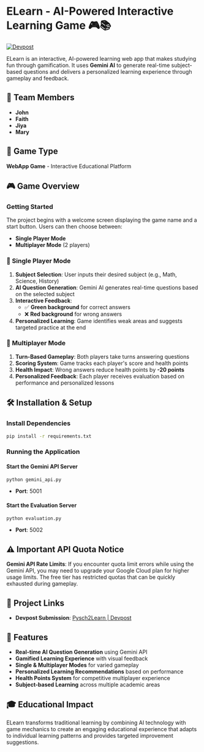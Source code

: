 # ELearn - AI-Powered Interactive Learning Game 🎮📚

[![Devpost](https://img.shields.io/badge/Devpost-Pysch2Learn-blue?style=for-the-badge&logo=devpost)](https://devpost.com/software/pysch2learn)

ELearn is an interactive, AI-powered learning web app that makes studying fun through gamification. It uses **Gemini AI** to generate real-time subject-based questions and delivers a personalized learning experience through gameplay and feedback.

## 👥 Team Members

- **John**
- **Faith**
- **Jiya** 
- **Mary**

## 🎯 Game Type

**WebApp Game** - Interactive Educational Platform

## 🎮 Game Overview

### Getting Started
The project begins with a welcome screen displaying the game name and a start button. Users can then choose between:
- **Single Player Mode**
- **Multiplayer Mode** (2 players)

### 👤 Single Player Mode

1. **Subject Selection**: User inputs their desired subject (e.g., Math, Science, History)
2. **AI Question Generation**: Gemini AI generates real-time questions based on the selected subject
3. **Interactive Feedback**: 
   - ✅ **Green background** for correct answers
   - ❌ **Red background** for wrong answers
4. **Personalized Learning**: Game identifies weak areas and suggests targeted practice at the end

### 👥 Multiplayer Mode

1. **Turn-Based Gameplay**: Both players take turns answering questions
2. **Scoring System**: Game tracks each player's score and health points
3. **Health Impact**: Wrong answers reduce health points by **-20 points**
4. **Personalized Feedback**: Each player receives evaluation based on performance and personalized lessons

## 🛠️ Installation & Setup

### Install Dependencies
```bash
pip install -r requirements.txt
```

### Running the Application

#### Start the Gemini API Server
```bash
python gemini_api.py
```
- **Port**: 5001

#### Start the Evaluation Server
```bash
python evaluation.py
```
- **Port**: 5002

## ⚠️ Important API Quota Notice

**Gemini API Rate Limits**: If you encounter quota limit errors while using the Gemini API, you may need to upgrade your Google Cloud plan for higher usage limits. The free tier has restricted quotas that can be quickly exhausted during gameplay.

## 🔗 Project Links

- **Devpost Submission**: [Pysch2Learn | Devpost](https://devpost.com/software/elearn-6mbn10)
## 🚀 Features

- **Real-time AI Question Generation** using Gemini API
- **Gamified Learning Experience** with visual feedback
- **Single & Multiplayer Modes** for varied gameplay
- **Personalized Learning Recommendations** based on performance
- **Health Points System** for competitive multiplayer experience
- **Subject-based Learning** across multiple academic areas

## 🎓 Educational Impact

ELearn transforms traditional learning by combining AI technology with game mechanics to create an engaging educational experience that adapts to individual learning patterns and provides targeted improvement suggestions.

